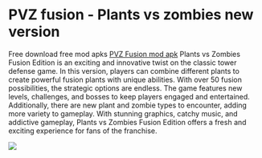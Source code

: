 # PVZ fusion - Plants vs zombies new version
Free download free mod apks
<a href="https://www.magicmodapk.com/casual/71916-plants-vs-zombies-fusion-edition/">PVZ Fusion mod apk</a> Plants vs Zombies Fusion Edition is an exciting and innovative twist on the classic tower defense game. In this version, players can combine different plants to create powerful fusion plants with unique abilities. With over 50 fusion possibilities, the strategic options are endless. The game features new levels, challenges, and bosses to keep players engaged and entertained. Additionally, there are new plant and zombie types to encounter, adding more variety to gameplay. With stunning graphics, catchy music, and addictive gameplay, Plants vs Zombies Fusion Edition offers a fresh and exciting experience for fans of the franchise.

<img src="https://i.happymod.com/upload/android/icon/2024/11/13/735b1ba646445c4a402eb926482a071f.jpg">
